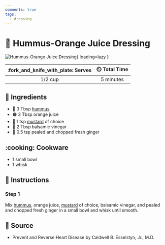 ```yaml
---
comments: true
tags:
  - dressing
---
```

# :falafel: Hummus-Orange Juice Dressing

![Hummus-Orange Juice Dressing](../assets/images/hummus-orange-juice-dressing.jpg){ loading=lazy }

| :fork_and_knife_with_plate: Serves | :timer_clock: Total Time |
|:----------------------------------:|:-----------------------: |
| 1/2 cup | 5 minutes |

## :salt: Ingredients

- :falafel: 3 Tbsp [hummus][1]
- :orange_circle: 3 Tbsp orange juice
- :hotdog: 1 tsp [mustard][2] of choice
- :sake: 2 Tbsp balsamic vinegar
- :sweet_potato: 0.5 tsp pealed and chopped fresh ginger

## :cooking: Cookware

- 1 small bowl
- 1 whisk

## :pencil: Instructions

### Step 1

Mix [hummus][1], orange juice, [mustard][2] of choice, balsamic vinegar, and pealed and chopped fresh ginger in a small
bowl and whisk until smooth.

## :link: Source

- Prevent and Reverse Heart Disease by Caldwell B. Esselstyn, Jr., M.D.

[1]: <./hummus.md>
[2]: <./dijon-mustard.md>
